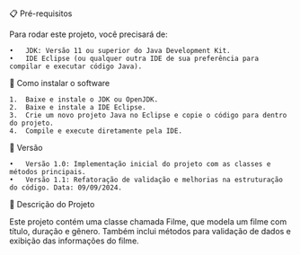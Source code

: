 📋 Pré-requisitos

Para rodar este projeto, você precisará de:

	•	JDK: Versão 11 ou superior do Java Development Kit.
	•	IDE Eclipse (ou qualquer outra IDE de sua preferência para compilar e executar código Java).

🔧 Como instalar o software

	1.	Baixe e instale o JDK ou OpenJDK.
	2.	Baixe e instale a IDE Eclipse.
	3.	Crie um novo projeto Java no Eclipse e copie o código para dentro do projeto.
	4.	Compile e execute diretamente pela IDE.

📌 Versão

	•	Versão 1.0: Implementação inicial do projeto com as classes e métodos principais.
	•	Versão 1.1: Refatoração de validação e melhorias na estruturação do código. Data: 09/09/2024.


📝 Descrição do Projeto

Este projeto contém uma classe chamada Filme, que modela um filme com título, duração e gênero. Também inclui métodos para validação de dados e exibição das informações do filme.
